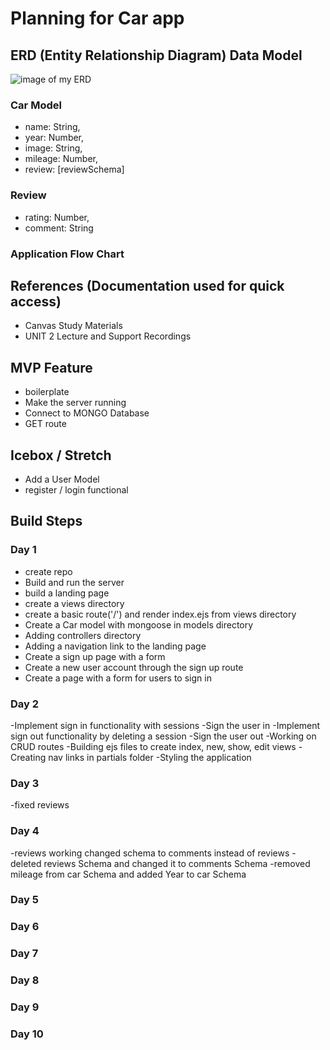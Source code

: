 # Planning for Car app

## ERD (Entity Relationship Diagram) Data Model
![image of my ERD](#)

### Car Model
- name: String,
- year: Number,
- image: String,
- mileage: Number,
- review: [reviewSchema]

### Review
- rating: Number,
- comment: String

### Application Flow Chart

## References (Documentation used for quick access)
- Canvas Study Materials
- UNIT 2 Lecture and Support Recordings

## MVP Feature

- boilerplate
- Make the server running
- Connect to MONGO Database
- GET route


## Icebox / Stretch
- Add a User Model
- register / login functional

## Build Steps

### Day 1
- create repo
- Build and run the server
- build a landing page
- create a views directory
- create a basic route('/') and render index.ejs   from views directory
- Create a Car model with mongoose in models directory
- Adding controllers directory
- Adding a navigation link to the landing page
- Create a sign up page with a form
- Create a new user account through the sign up route
- Create a page with a form for users to sign in


### Day 2
-Implement sign in functionality with sessions
-Sign the user in
-Implement sign out functionality by deleting a session
-Sign the user out
-Working on CRUD routes
-Building ejs files to create index, new, show, edit views
-Creating nav links in partials folder
-Styling the application

### Day 3
-fixed reviews
### Day 4
-reviews working changed schema to comments instead of reviews
-deleted reviews Schema and changed it to comments Schema
-removed mileage from car Schema and added Year to car Schema
### Day 5

### Day 6

### Day 7

### Day 8

### Day 9

### Day 10
